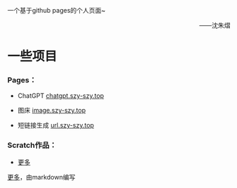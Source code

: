 一个基于github pages的个人页面~
<div style="text-align:right">——沈朱熠</div>

# 一些项目
### Pages：

* ChatGPT [chatgpt.szy-szy.top](https://chatgpt.szy-szy.top)  

* 图床 [image.szy-szy.top](https://image.szy-szy.top)  

* 短链接生成 [url.szy-szy.top](https://url.szy-szy.top)  


### Scratch作品：

* [更多](https://game.szy-szy.top)  


[更多](more)，由markdown编写
